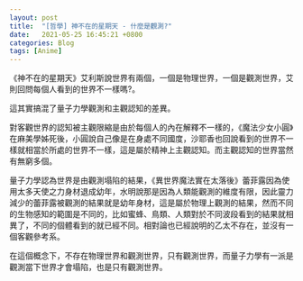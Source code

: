 ```yaml
---
layout: post
title:  "[哲學] 神不在的星期天 - 什麼是觀測?"
date:   2021-05-25 16:45:21 +0800
categories: Blog
tags: [Anime]
---
```


《神不在的星期天》艾利斯說世界有兩個，一個是物理世界，一個是觀測世界，艾則回問每個人看到的世界不一樣嗎?。

這其實搞混了量子力學觀測和主觀認知的差異。

對客觀世界的認知被主觀限縮是由於每個人的內在解釋不一樣的，《魔法少女小圓》在麻美學姊死後，小圓說自己像是在身處不同國度，沙耶香也回說看到的世界不一樣就相當於所處的世界不一樣，這是屬於精神上主觀認知。而主觀認知的世界當然有無窮多個。

量子力學認為世界是由觀測塌陷的結果，《異世界魔法實在太落後》蕾菲露因為使用太多天使之力身材退成幼年，水明說那是因為人類能觀測的維度有限，因此靈力減少的蕾菲露被觀測的結果就是幼年身材，這是屬於物理上觀測的結果，然而不同的生物感知的範圍是不同的，比如蜜蜂、鳥類、人類對於不同波段看到的結果就相異了，不同的個體看到的就已經不同。相對論也已經說明的乙太不存在，並沒有一個客觀參考系。 

在這個概念下，不存在物理世界和觀測世界，只有觀測世界，而量子力學有一派是觀測當下世界才會塌陷，也是只有觀測世界。